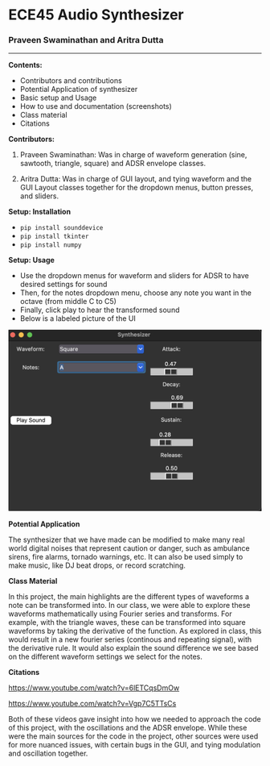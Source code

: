 # ECE45 Audio Synthesizer

### Praveen Swaminathan and Aritra Dutta

---

**Contents:**
- Contributors and contributions
- Potential Application of synthesizer
- Basic setup and Usage
- How to use and documentation (screenshots)
- Class material
- Citations


**Contributors:**
1. Praveen Swaminathan: Was in charge of waveform generation (sine, sawtooth, triangle, square) and ADSR envelope classes.

2. Aritra Dutta: Was in charge of GUI layout, and tying waveform and the GUI Layout classes together for the dropdown menus, button presses, and sliders.



**Setup: Installation**
- ``pip install sounddevice``
- ``pip install tkinter``
- ``pip install numpy``



**Setup: Usage**
- Use the dropdown menus for waveform and sliders for ADSR to have desired settings for sound
- Then, for the notes dropdown menu, choose any note you want in the octave (from middle C to C5)
- Finally, click play to hear the transformed sound
- Below is a labeled picture of the UI

![](SynthDemo.png)


**Potential Application**

The synthesizer that we have made can be modified to make many real world digital noises that represent caution or danger, such as ambulance sirens, fire alarms, tornado warnings, etc. It can also be used simply to make music, like DJ beat drops, or record scratching. 



**Class Material**

In this project, the main highlights are the different types of waveforms a note can be transformed into. In our class, we were able to explore these waveforms mathematically using Fourier series and transforms. For example, with the triangle waves, these can be transformed into square waveforms by taking the derivative of the function. As explored in class, this would result in a new fourier series (continous and repeating signal), with the derivative rule. It would also explain the sound difference we see based on the different waveform settings we select for the notes.


**Citations**

https://www.youtube.com/watch?v=6lETCqsDmOw

https://www.youtube.com/watch?v=Vgp7C5TTsCs

Both of these videos gave insight into how we needed to approach the code of this project, with the oscillations and the ADSR envelope. While these were the main sources for the code in the project, other sources were used for more nuanced issues, with certain bugs in the GUI, and tying modulation and oscillation together. 

